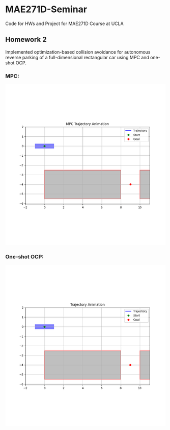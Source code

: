 # MAE271D-Seminar
Code for HWs and Project for MAE271D Course at UCLA


## Homework 2
Implemented optimization-based collision avoidance for autonomous reverse parking of a full-dimensional rectangular car using MPC and one-shot OCP.

### MPC:
![MPC+OBCA](mpc_trajectory.gif)

### One-shot OCP:
![OCP+OBCA](ocp_trajectory.gif)
